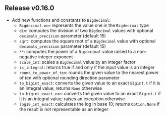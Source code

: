 ## Release v0.16.0

- Add new functions and constants to `Bigdecimal`:
  * `Bigdecimal.one` represents the value one in the `Bigdecimal` type
  * `div`: computes the division of two `Bigdecimal` values with optional `decimals_precision` parameter (default 15)
  * `sqrt`: computes the square root of a `Bigdecimal` value with optional `decimals_precision` parameter (default 15)
  * `**`: computes the power of a `Bigdecimal` value raised to a non-negative integer exponent
  * `scale_int`: scales a `Bigdecimal` value by an integer factor
  * `is_integral`: returns true if and only if the input value is an integer
  * `round_to_power_of_ten`: rounds the given value to the nearest power of ten with optional rounding direction parameter
  * `to_bigint_exact`: converts the given value to an exact `Bigint.t` if it is an integral value; returns `None` otherwise
  * `to_bigint_exact_exn`: converts the given value to an exact `Bigint.t` if it is an integral value; raises an exception otherwise
  * `log10_int_exact`: calculates the log in base 10; returns `Option.None` if the result is not representable as an integer
